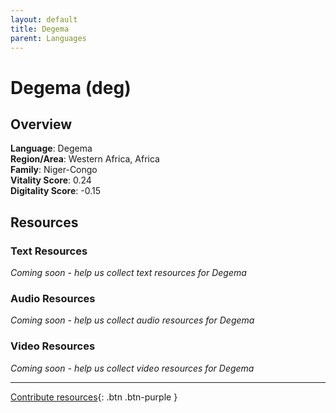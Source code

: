 ```yaml
---
layout: default
title: Degema
parent: Languages
---
```


# Degema (deg)

## Overview

**Language**: Degema  
**Region/Area**: Western Africa, Africa  
**Family**: Niger-Congo  
**Vitality Score**: 0.24  
**Digitality Score**: -0.15  

## Resources

### Text Resources
*Coming soon - help us collect text resources for Degema*

### Audio Resources
*Coming soon - help us collect audio resources for Degema*

### Video Resources
*Coming soon - help us collect video resources for Degema*

---

[Contribute resources](https://fairtrain.github.io/){: .btn .btn-purple }
